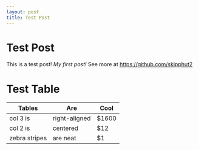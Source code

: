 ```yaml
---
layout: post
title: Test Post
---
```


# Test Post

This is a test post! *My first post!* See more at <https://github.com/skipphut2>

# Test Table

| Tables        | Are           | Cool  |
| ------------- |-------------  | ----- |
| col 3 is      | right-aligned | $1600 |
| col 2 is      | centered      |   $12 |
| zebra stripes | are neat      |    $1 |

